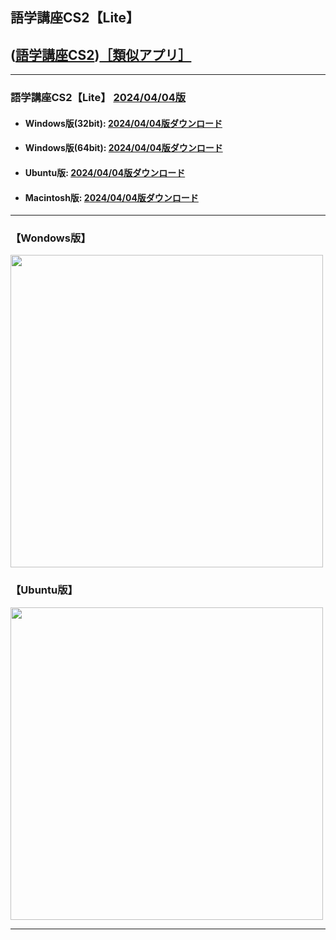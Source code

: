 ## 語学講座CS2【Lite】 
## ([語学講座CS2](https://csreviser.github.io/CaptureStream2/))[［類似アプリ］](https://csreviser.github.io/CaptureStream2/application)          

***
### 語学講座CS2【Lite】 [2024/04/04版](https://github.com/CSReviser/Capturestream2-Lite/releases/tag/20240404)                 

   - #### Windows版(32bit): [2024/04/04版ダウンロード](https://github.com/CSReviser/CaptureStream2-Lite/releases/download/20240404/CaptureStream2-Lite-Windows-x86-20240404.zip)　　
   - #### Windows版(64bit): [2024/04/04版ダウンロード](https://github.com/CSReviser/CaptureStream2-Lite/releases/download/20240404/CaptureStream2-Lite-Windows-x64-20240404.zip) 　　
   - #### Ubuntu版: [2024/04/04版ダウンロード](https://github.com/CSReviser/CaptureStream2-Lite/releases/download/20240404/CaptureStream2-Lite-Ubuntu-20240404.zip)　　
   - #### Macintosh版: [2024/04/04版ダウンロード](https://github.com/CSReviser/CaptureStream2-Lite/releases/download/20240404/CaptureStream2-Lite-MacOS-20240404.dmg) 　　　　
                               
***       
### 【Wondows版】                       
<img src="https://github-production-user-asset-6210df.s3.amazonaws.com/46049273/281433093-7da5fa78-fc65-4c7f-a179-d999f9ec79aa.png" width="500">


### 【Ubuntu版】                       
<img src="https://github-production-user-asset-6210df.s3.amazonaws.com/46049273/277073637-c0b449fb-30a1-4b3c-87a7-58ca83a1b07e.png" width="500">

***      
<link rel="shortcut icon" type="image/x-icon" href="https://avatars.githubusercontent.com/u/46049273?v=4">
<meta name="twitter:image:src" content="https://avatars.githubusercontent.com/u/46049273?v=4">
